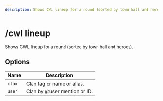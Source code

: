 ```yaml
---
description: Shows CWL lineup for a round (sorted by town hall and heroes).
---
```


# /cwl lineup

Shows CWL lineup for a round (sorted by town hall and heroes).

## Options

| Name | Description |
|------|-------------|
| `clan` | Clan tag or name or alias. |
| `user` | Clan by @user mention or ID. |

